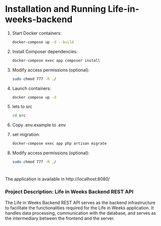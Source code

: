 # Installation and Running Life-in-weeks-backend

1. Start Docker containers:

    ```bash
    docker-compose up -d --build
    ```

2. Install Composer dependencies:

    ```bash
    docker-compose exec app composer install
    ```

3. Modify access permissions (optional):

    ```bash
    sudo chmod 777 -R ./
    ```

4. Launch containers:

    ```bash
    docker compose up -d
    ```

5. lets to src

    ```bash
    cd src
    ```
   

6. Copy .env.example to .env


7. set migration:

    ```bash
    docker-compose exec app php artisan migrate
    ```

8. Modify access permissions (optional):

    ```bash
    sudo chmod 777 -R ./
    ```
#
The application is available in http://localhost:8080/

### Project Description: Life in Weeks Backend REST API

The Life in Weeks Backend REST API serves as the backend infrastructure
to facilitate the functionalities required for the Life in Weeks application.
It handles data processing, communication with the database, and serves
as the intermediary between the frontend and the server.

#